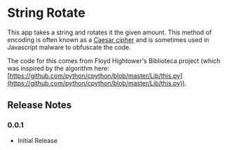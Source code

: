 # String Rotate

This app takes a string and rotates it the given amount. This method of encoding is often known as a [Caesar cipher](https://en.wikipedia.org/wiki/Caesar_cipher) and is sometimes used in Javascript malware to obfuscate the code.

The code for this comes from Floyd Hightower's Biblioteca project (which was inspired by the algorithm here: [https://github.com/python/cpython/blob/master/Lib/this.py](https://github.com/python/cpython/blob/master/Lib/this.py)).

## Release Notes

### 0.0.1

* Initial Release
